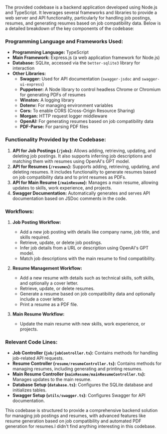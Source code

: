 The provided codebase is a backend application developed using Node.js and TypeScript. It leverages several frameworks and libraries to provide a web server and API functionality, particularly for handling job postings, resumes, and generating resumes based on job compatibility data. Below is a detailed breakdown of the key components of the codebase:

### Programming Language and Frameworks Used:
- **Programming Language:** TypeScript
- **Main Framework:** Express.js (a web application framework for Node.js)
- **Database:** SQLite, accessed via the `better-sqlite3` library for interaction
- **Other Libraries:**
  - **Swagger:** Used for API documentation (`swagger-jsdoc` and `swagger-ui-express`)
  - **Puppeteer:** A Node library to control headless Chrome or Chromium for generating PDFs of resumes
  - **Winston:** A logging library
  - **Dotenv:** For managing environment variables
  - **Cors:** To enable CORS (Cross-Origin Resource Sharing)
  - **Morgan:** HTTP request logger middleware
  - **OpenAI:** For generating resumes based on job compatibility data
  - **PDF-Parse:** For parsing PDF files

### Functionality Provided by the Codebase:
1. **API for Job Postings (`/jobs`):** Allows adding, retrieving, updating, and deleting job postings. It also supports inferring job descriptions and matching them with resumes using OpenAI's GPT model.
2. **API for Resumes (`/resumes`):** Supports adding, retrieving, updating, and deleting resumes. It includes functionality to generate resumes based on job compatibility data and to print resumes as PDFs.
3. **API for Main Resume (`/mainResume`):** Manages a main resume, allowing updates to skills, work experience, and projects.
4. **Swagger Documentation:** Automatically generates and serves API documentation based on JSDoc comments in the code.

### Workflows:
1. **Job Posting Workflow:**
   - Add a new job posting with details like company name, job title, and skills required.
   - Retrieve, update, or delete job postings.
   - Infer job details from a URL or description using OpenAI's GPT model.
   - Match job descriptions with the main resume to find compatibility.

2. **Resume Management Workflow:**
   - Add a new resume with details such as technical skills, soft skills, and optionally a cover letter.
   - Retrieve, update, or delete resumes.
   - Generate a resume based on job compatibility data and optionally include a cover letter.
   - Print a resume as a PDF file.

3. **Main Resume Workflow:**
   - Update the main resume with new skills, work experience, or projects.

### Relevant Code Lines:
- **Job Controller (`job/jobController.ts`):** Contains methods for handling job-related API requests.
- **Resume Controller (`resume/resumeController.ts`):** Contains methods for managing resumes, including generating and printing resumes.
- **Main Resume Controller (`mainResume/mainResumeController.ts`):** Manages updates to the main resume.
- **Database Setup (`database.ts`):** Configures the SQLite database and initializes tables.
- **Swagger Setup (`utils/swagger.ts`):** Configures Swagger for API documentation.

This codebase is structured to provide a comprehensive backend solution for managing job postings and resumes, with advanced features like resume generation based on job compatibility and automated PDF generation for resumes.I didn't find anything interesting in this codebase.